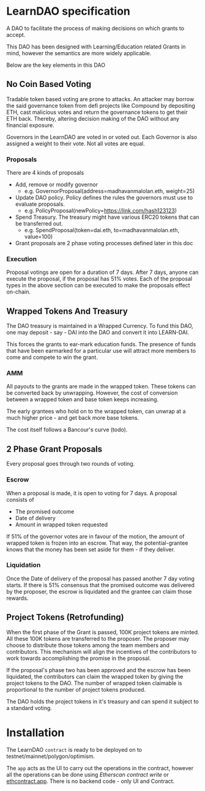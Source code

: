 # LearnDAO specification

A DAO to facilitate the process of making decisions on which grants to accept.

This DAO has been designed with Learning/Education related Grants in mind, however the semantics are more widely applicable. 

Below are the key elements in this DAO

## No Coin Based Voting
Tradable token based voting are prone to attacks.
An attacker may borrow the said governance token from defi projects like Compound by depositing ETH, cast malicious votes and return the governance tokens to get their ETH back. Thereby, altering decision making of the DAO without any financial exposure. 

Governors in the LearnDAO are voted in or voted out. Each Governor is also assigned a weight to their vote. Not all votes are equal. 

### Proposals
There are 4 kinds of proposals 
- Add, remove or modify governor
  - e.g. GovernorProposal(address=madhavanmalolan.eth, weight=25)
- Update DAO policy. Policy defines the rules the governors must use to evaluate proposals.
  - e.g. PolicyProposal(newPolicy=https://link.com/hash123123)
- Spend Treasury. The treasury might have various ERC20 tokens that can be transferred out.
  - e.g. SpendProposal(token=dai.eth, to=madhavanmalolan.eth, value=100)
- Grant proposals are 2 phase voting processes defined later in this doc

### Execution
Proposal votings are open for a duration of 7 days. 
After 7 days, anyone can execute the proposal, if the proposal has 51% votes. 
Each of the proposal types in the above section can be executed to make the proposals effect on-chain. 

## Wrapped Tokens And Treasury
The DAO treasury is maintained in a Wrapped Currency. To fund this DAO, one may deposit - say - DAI into the DAO and convert it into LEARN-DAI. 

This forces the grants to ear-mark education funds. The presence of funds that have been earmarked for a particular use will attract more members to come and compete to win the grant. 

### AMM
All payouts to the grants are made in the wrapped token. These tokens can be converted back by unwrapping. 
However, the cost of conversion between a wrapped token and base token keeps increasing. 

The early grantees who hold on to the wrapped token, can unwrap at a much higher price - and get back more base tokens.

The cost itself follows a Bancour's curve (todo).

## 2 Phase Grant Proposals
Every proposal goes through two rounds of voting. 

### Escrow
When a proposal is made, it is open to voting for 7 days. 
A proposal consists of 
- The promised outcome
- Date of delivery
- Amount in wrapped token requested

If 51% of the governor votes are in favour of the motion, the amount of wrapped token is frozen into an escrow. That way, the potential-grantee knows that the money has been set aside for them - if they deliver.

### Liquidation
Once the Date of delivery of the proposal has passed another 7 day voting starts.
If there is 51% consensus that the promised outcome was delivered by the proposer, the escrow is liquidated and the grantee can claim those rewards. 


## Project Tokens (Retrofunding)
When the first phase of the Grant is passed, 100K project tokens are minted. 
All these 100K tokens are transferred to the proposer. The proposer may choose to distribute those tokens among the team members  and contributors. This mechanism will align the incentives of the contributors to work towards accomplishing the promise in the proposal.

If the proposal's phase two has been approved and the escrow has been liquidated, the contributors can claim the wrapped token by giving the project tokens to the DAO. The number of wrapped token claimable is proportional to the number of project tokens produced. 

The DAO holds the project tokens in it's treasury and can spend it subject to a standard voting.

# Installation
The LearnDAO `contract` is ready to be deployed on to testnet/mainnet/polygon/optimism.

The `app` acts as the UI to carry out the operations in the contract, however all the operations can be done using _Etherscan contract write_ or [ethcontract.app](https://ethcontract.app). There is no backend code - only UI and Contract. 




